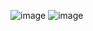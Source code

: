 ![image](https://github.com/user-attachments/assets/3ae91467-d003-4643-8ece-6f73dbdc3c55)
![image](https://github.com/user-attachments/assets/b5841b48-ba97-4f22-9043-d5f4f7239a54)

